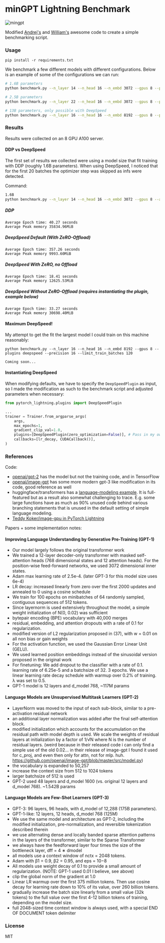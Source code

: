 # minGPT Lightning Benchmark

![mingpt](mingpt.jpg)

Modified [Andrej's](https://github.com/karpathy/minGPT) and [William's](https://github.com/williamFalcon/minGPT) awesome code to create a simple benchmarking script.

### Usage

```
pip install -r requirements.txt
```

We benchmark a few different models with different configurations. Below is an example of some of the configurations we can run:

```bash
# 1.6B parameters
python benchmark.py --n_layer 14 --n_head 16 --n_embd 3072 --gpus 8 --precision 16 --accelerator ddp --limit_train_batches 120
```

```bash
# 2.5B parameters
python benchmark.py --n_layer 22 --n_head 16 --n_embd 3072 --gpus 8 --plugins deepspeed --precision 16 --limit_train_batches 120
```

```bash
# 13B parameters, only possible with DeepSpeed
python benchmark.py --n_layer 16 --n_head 16 --n_embd 8192 --gpus 8 --plugins deepspeed --precision 16 --limit_train_batches 120
```

### Results

Results were collected on an 8 GPU A100 server.

#### DDP vs DeepSpeed

The first set of results we collected were using a model size that fit training with DDP (roughly 1.6B parameters). 
When using DeepSpeed, I noticed that for the first 20 batches the optimizer step was skipped as infs were detected.

Command:
```bash
1.6B
python benchmark.py --n_layer 14 --n_head 16 --n_embd 3072 --gpus 8 --accelerator ddp --precision 16 --limit_train_batches 120
```

##### DDP
```
Average Epoch time: 40.27 seconds
Average Peak memory 35834.96MiB
```
##### DeepSpeed Default (With ZeRO-Offload)
```
Average Epoch time: 357.26 seconds
Average Peak memory 9993.60MiB
```
##### DeepSpeed With ZeRO, no Offload
```
Average Epoch time: 18.41 seconds
Average Peak memory 12625.53MiB
```
##### DeepSpeed Without ZeRO-Offload (requires instantiating the plugin, example below)
```
Average Epoch time: 33.27 seconds
Average Peak memory 30698.40MiB
```

#### Maximum DeepSpeed!

My attempt to get the fit the largest model I could train on this machine reasonably:

```
python benchmark.py --n_layer 16 --n_head 16 --n_embd 8192 --gpus 8 --plugins deepspeed --precision 16 --limit_train_batches 120

Coming soon...
```

#### Instantiating DeepSpeed

When modifying defaults, we have to specify the ``DeepSpeedPlugin`` as input, so I made the modification as such to the benchmark script and adjusted parameters when necessary:

```python
from pytorch_lightning.plugins import DeepSpeedPlugin

...
trainer = Trainer.from_argparse_args(
    args,
    max_epochs=1,
    gradient_clip_val=1.0,
    plugins=[DeepSpeedPlugin(zero_optimization=False)], # Pass in my own custom deepspeed plugin to turn off ZeRO-Offload
    callbacks=[lr_decay, CUDACallback()],
)
```

### References

Code:

- [openai/gpt-2](https://github.com/openai/gpt-2) has the model but not the training code, and in TensorFlow
- [openai/image-gpt](https://github.com/openai/image-gpt) has some more modern gpt-3 like modification in its code, good reference as well
- huggingface/transformers has a [language-modeling example](https://github.com/huggingface/transformers/tree/master/examples/language-modeling). It is full-featured but as a result also somewhat challenging to trace. E.g. some large functions have as much as 90% unused code behind various branching statements that is unused in the default setting of simple language modeling.
- [Teddy Koker/image-gpu in PyTorch Lightning](https://github.com/teddykoker/image-gpt)

Papers + some implementation notes:

#### Improving Language Understanding by Generative Pre-Training (GPT-1)

- Our model largely follows the original transformer work
- We trained a 12-layer decoder-only transformer with masked self-attention heads (768 dimensional states and 12 attention heads). For the position-wise feed-forward networks, we used 3072 dimensional inner states.
- Adam max learning rate of 2.5e-4. (later GPT-3 for this model size uses 6e-4)
- LR decay: increased linearly from zero over the first 2000 updates and annealed to 0 using a cosine schedule
- We train for 100 epochs on minibatches of 64 randomly sampled, contiguous sequences of 512 tokens.
- Since layernorm is used extensively throughout the model, a simple weight initialization of N(0, 0.02) was sufficient
- bytepair encoding (BPE) vocabulary with 40,000 merges
- residual, embedding, and attention dropouts with a rate of 0.1 for regularization.
- modified version of L2 regularization proposed in (37), with w = 0.01 on all non bias or gain weights
- For the activation function, we used the Gaussian Error Linear Unit (GELU).
- We used learned position embeddings instead of the sinusoidal version proposed in the original work
- For finetuning: We add dropout to the classifier with a rate of 0.1. learning rate of 6.25e-5 and a batchsize of 32. 3 epochs. We use a linear learning rate decay schedule with warmup over 0.2% of training. λ was set to 0.5.
- GPT-1 model is 12 layers and d_model 768, ~117M params

#### Language Models are Unsupervised Multitask Learners (GPT-2)

- LayerNorm was moved to the input of each sub-block, similar to a pre-activation residual network
- an additional layer normalization was added after the final self-attention block.
- modified initialization which accounts for the accumulation on the residual path with model depth is used. We scale the weights of residual layers at initialization by a factor of 1/√N where N is the number of residual layers. (weird because in their released code i can only find a simple use of the old 0.02... in their release of image-gpt I found it used for c_proj, and even then only for attn, not for mlp. huh. https://github.com/openai/image-gpt/blob/master/src/model.py)
- the vocabulary is expanded to 50,257
- increase the context size from 512 to 1024 tokens
- larger batchsize of 512 is used
- GPT-2 used 48 layers and d_model 1600 (vs. original 12 layers and d_model 768). ~1.542B params

#### Language Models are Few-Shot Learners (GPT-3)

- GPT-3: 96 layers, 96 heads, with d_model of 12,288 (175B parameters).
- GPT-1-like: 12 layers, 12 heads, d_model 768 (125M)
- We use the same model and architecture as GPT-2, including the modified initialization, pre-normalization, and reversible tokenization described therein
- we use alternating dense and locally banded sparse attention patterns in the layers of the transformer, similar to the Sparse Transformer
- we always have the feedforward layer four times the size of the bottleneck layer, dff = 4 ∗ dmodel
- all models use a context window of nctx = 2048 tokens.
- Adam with β1 = 0.9, β2 = 0.95, and eps = 10−8
- All models use weight decay of 0.1 to provide a small amount of regularization. (NOTE: GPT-1 used 0.01 I believe, see above)
- clip the global norm of the gradient at 1.0
- Linear LR warmup over the first 375 million tokens. Then use cosine decay for learning rate down to 10% of its value, over 260 billion tokens.
- gradually increase the batch size linearly from a small value (32k tokens) to the full value over the first 4-12 billion tokens of training, depending on the model size.
- full 2048-sized time context window is always used, with a special END OF DOCUMENT token delimiter

### License

MIT
